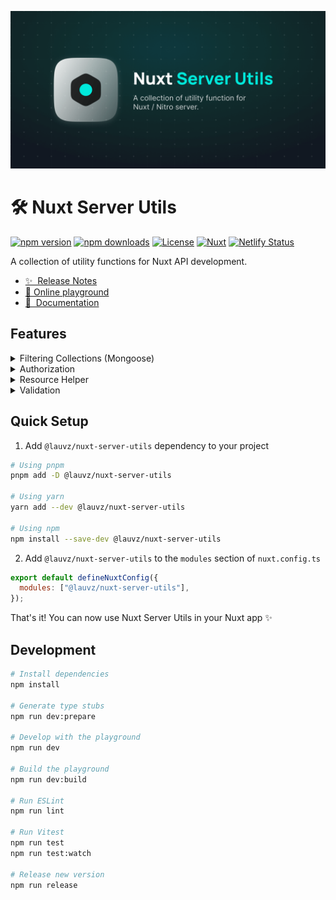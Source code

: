 [![Nuxt Server Utils](.github/nuxt-server-utils.png)](https://nuxt-server-utils.henrijskons.eu/)

# 🛠️ Nuxt Server Utils

[![npm version][npm-version-src]][npm-version-href]
[![npm downloads][npm-downloads-src]][npm-downloads-href]
[![License][license-src]][license-href]
[![Nuxt][nuxt-src]][nuxt-href]
[![Netlify Status](https://api.netlify.com/api/v1/badges/3000cacf-99d5-444f-a147-4bd7794a295b/deploy-status)](https://app.netlify.com/sites/lauvz-nuxt-server-utils/deploys)

A collection of utility functions for Nuxt API development.

- [✨ &nbsp;Release Notes](/CHANGELOG.md)
- [🏀 Online playground](https://stackblitz.com/edit/lauvz-nuxt-server-utils?file=nuxt.config.ts)
- [📖 &nbsp;Documentation](https://nuxt-server-utils.henrijskons.eu)

## Features

<details>
<summary>Filtering Collections (Mongoose)</summary>

- [x] Filtering
- [x] Sorting
- [x] Pagination
- [x] Selecting
- [x] Populating
- [x] Counting
- [x] Searching
</details>

<details>
<summary>Authorization</summary>

- [x] Authority checker utility
- [ ] Permission checker utility
- [ ] Policy utility
</details>

<details>
<summary>Resource Helper</summary>

- [x] Resource index utility
- [x] Resource show utility
- [x] Resource delete utility
- [ ] Resource update utility
</details>

<details>
<summary>Validation</summary>

- [x] Zod schema validator
</details>

## Quick Setup

1. Add `@lauvz/nuxt-server-utils` dependency to your project

```bash
# Using pnpm
pnpm add -D @lauvz/nuxt-server-utils

# Using yarn
yarn add --dev @lauvz/nuxt-server-utils

# Using npm
npm install --save-dev @lauvz/nuxt-server-utils
```

2. Add `@lauvz/nuxt-server-utils` to the `modules` section of `nuxt.config.ts`

```js
export default defineNuxtConfig({
  modules: ["@lauvz/nuxt-server-utils"],
});
```

That's it! You can now use Nuxt Server Utils in your Nuxt app ✨

## Development

```bash
# Install dependencies
npm install

# Generate type stubs
npm run dev:prepare

# Develop with the playground
npm run dev

# Build the playground
npm run dev:build

# Run ESLint
npm run lint

# Run Vitest
npm run test
npm run test:watch

# Release new version
npm run release
```

<!-- Badges -->

[npm-version-src]: https://img.shields.io/npm/v/@lauvz/nuxt-server-utils/latest.svg?style=flat&colorA=18181B&colorB=28CF8D
[npm-version-href]: https://npmjs.com/package/@lauvz/nuxt-server-utils
[npm-downloads-src]: https://img.shields.io/npm/dm/@lauvz/nuxt-server-utils.svg?style=flat&colorA=18181B&colorB=28CF8D
[npm-downloads-href]: https://npmjs.com/package/@lauvz/nuxt-server-utils
[license-src]: https://img.shields.io/npm/l/@lauvz/nuxt-server-utils.svg?style=flat&colorA=18181B&colorB=28CF8D
[license-href]: https://npmjs.com/package/@lauvz/nuxt-server-utils
[nuxt-src]: https://img.shields.io/badge/Nuxt-18181B?logo=nuxt.js
[nuxt-href]: https://nuxt.com
